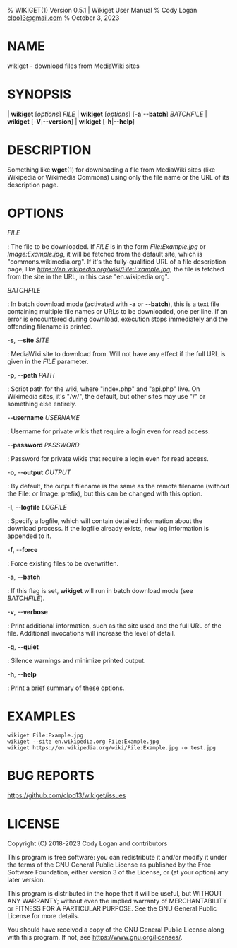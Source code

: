 % WIKIGET(1) Version 0.5.1 | Wikiget User Manual
% Cody Logan <clpo13@gmail.com>
% October 3, 2023

# NAME

wikiget - download files from MediaWiki sites

# SYNOPSIS

| **wikiget** \[*options*] *FILE*
| **wikiget** \[*options*] \[\-**a**|\-\-**batch**] *BATCHFILE*
| **wikiget** \[\-**V**|\-\-**version**]
| **wikiget** \[\-**h**|\-\-**help**]

# DESCRIPTION

Something like **wget**(1) for downloading a file from MediaWiki sites (like Wikipedia or Wikimedia Commons) using only
the file name or the URL of its description page.

# OPTIONS

*FILE*

:   The file to be downloaded. If *FILE* is in the form *File:Example.jpg* or *Image:Example.jpg*, it will be fetched
    from the default site, which is "commons.wikimedia.org". If it's the fully-qualified URL of a file description page,
    like *https://en.wikipedia.org/wiki/File:Example.jpg*, the file is fetched from the site in the URL, in this case
    "en.wikipedia.org".

*BATCHFILE*

:   In batch download mode (activated with \-**a** or \-\-**batch**), this is a text file containing multiple file names
    or URLs to be downloaded, one per line. If an error is encountered during download, execution stops immediately and
    the offending filename is printed.

\-**s**, \-\-**site** *SITE*

:   MediaWiki site to download from. Will not have any effect if the full URL is given in the *FILE* parameter.

\-**p**, \-\-**path** *PATH*

:   Script path for the wiki, where "index.php" and "api.php" live. On Wikimedia sites, it's "/w/", the default, but
    other sites may use "/" or something else entirely.

\-\-**username** *USERNAME*

:   Username for private wikis that require a login even for read access.

\-\-**password** *PASSWORD*

:   Password for private wikis that require a login even for read access.

\-**o**, \-\-**output** *OUTPUT*

:   By default, the output filename is the same as the remote filename (without the File: or Image: prefix), but this
    can be changed with this option.

\-**l**, \-\-**logfile** *LOGFILE*

:   Specify a logfile, which will contain detailed information about the download process. If the logfile already
    exists, new log information is appended to it.

\-**f**, \-\-**force**

:   Force existing files to be overwritten.

\-**a**, \-\-**batch**

:   If this flag is set, **wikiget** will run in batch download mode (see *BATCHFILE*).

\-**v**, \-\-**verbose**

:   Print additional information, such as the site used and the full URL of the file. Additional invocations will
    increase the level of detail.

\-**q**, \-\-**quiet**

:   Silence warnings and minimize printed output.

\-**h**, \-\-**help**

:   Print a brief summary of these options.

# EXAMPLES

```
wikiget File:Example.jpg
wikiget --site en.wikipedia.org File:Example.jpg
wikiget https://en.wikipedia.org/wiki/File:Example.jpg -o test.jpg
```

# BUG REPORTS

https://github.com/clpo13/wikiget/issues

# LICENSE

Copyright (C) 2018-2023 Cody Logan and contributors

This program is free software: you can redistribute it and/or modify it under the terms of the GNU General Public
License as published by the Free Software Foundation, either version 3 of the License, or (at your option) any later
version.

This program is distributed in the hope that it will be useful, but WITHOUT ANY WARRANTY; without even the implied
warranty of MERCHANTABILITY or FITNESS FOR A PARTICULAR PURPOSE. See the GNU General Public License for more details.

You should have received a copy of the GNU General Public License along with this program. If not, see
https://www.gnu.org/licenses/.
